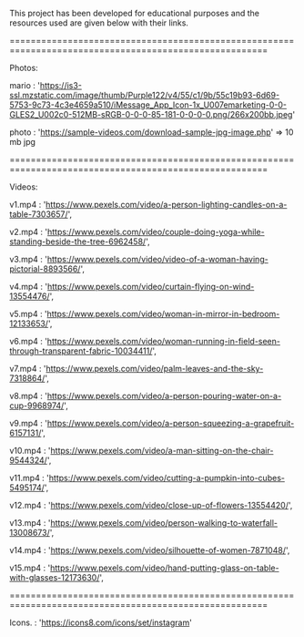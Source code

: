 This project has been developed for educational purposes and the resources used are given below with their links.


=======================================================================================================


Photos:

mario   : 'https://is3-ssl.mzstatic.com/image/thumb/Purple122/v4/55/c1/9b/55c19b93-6d69-5753-9c73-4c3e4659a510/iMessage_App_Icon-1x_U007emarketing-0-0-GLES2_U002c0-512MB-sRGB-0-0-0-85-181-0-0-0-0.png/266x200bb.jpeg'

photo   : 'https://sample-videos.com/download-sample-jpg-image.php' => 10 mb jpg 


=======================================================================================================


Videos:

v1.mp4  :  'https://www.pexels.com/video/a-person-lighting-candles-on-a-table-7303657/',

v2.mp4  :  'https://www.pexels.com/video/couple-doing-yoga-while-standing-beside-the-tree-6962458/',

v3.mp4  :  'https://www.pexels.com/video/video-of-a-woman-having-pictorial-8893566/',

v4.mp4  :  'https://www.pexels.com/video/curtain-flying-on-wind-13554476/',

v5.mp4  :  'https://www.pexels.com/video/woman-in-mirror-in-bedroom-12133653/',

v6.mp4  :  'https://www.pexels.com/video/woman-running-in-field-seen-through-transparent-fabric-10034411/',

v7.mp4  :  'https://www.pexels.com/video/palm-leaves-and-the-sky-7318864/',

v8.mp4  :  'https://www.pexels.com/video/a-person-pouring-water-on-a-cup-9968974/',

v9.mp4  :  'https://www.pexels.com/video/a-person-squeezing-a-grapefruit-6157131/',

v10.mp4 :  'https://www.pexels.com/video/a-man-sitting-on-the-chair-9544324/',

v11.mp4 :  'https://www.pexels.com/video/cutting-a-pumpkin-into-cubes-5495174/',

v12.mp4 :  'https://www.pexels.com/video/close-up-of-flowers-13554420/',

v13.mp4 :  'https://www.pexels.com/video/person-walking-to-waterfall-13008673/',

v14.mp4 :  'https://www.pexels.com/video/silhouette-of-women-7871048/',

v15.mp4 :  'https://www.pexels.com/video/hand-putting-glass-on-table-with-glasses-12173630/',


=======================================================================================================


Icons.  :  'https://icons8.com/icons/set/instagram'
